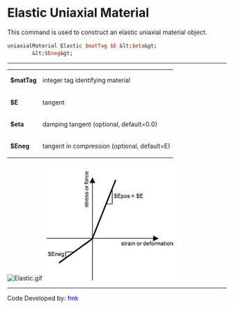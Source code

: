 # Elastic Uniaxial Material

<p>This command is used to construct an elastic uniaxial material
object.</p>

```tcl
uniaxialMaterial Elastic $matTag $E &lt;$eta&gt;
        &lt;$Eneg&gt;
```
<hr />
<table>
<tbody>
<tr class="odd">
<td><p><strong>$matTag</strong></p></td>
<td><p>integer tag identifying material</p></td>
</tr>
<tr class="even">
<td><p><strong>$E</strong></p></td>
<td><p>tangent</p></td>
</tr>
<tr class="odd">
<td><p><strong>$eta</strong></p></td>
<td><p>damping tangent (optional, default=0.0)</p></td>
</tr>
<tr class="even">
<td><p><strong>$Eneg</strong></p></td>
<td><p>tangent in compression (optional, default=E)</p></td>
</tr>
</tbody>
</table>
<p><img src="Elastic.gif" title="Elastic.gif" alt="Elastic.gif" /> <img
src="ElasticPosNeg.png" title="ElasticPosNeg.png"
alt="ElasticPosNeg.png" /></p>
<hr />
<p>Code Developed by: <span style="color:blue"> fmk
</span></p>

